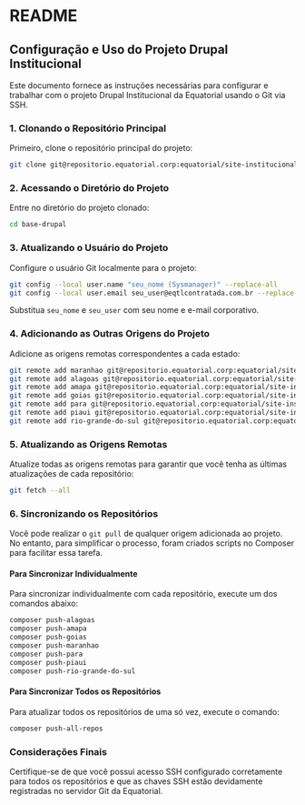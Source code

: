 # README

## Configuração e Uso do Projeto Drupal Institucional

Este documento fornece as instruções necessárias para configurar e trabalhar com o projeto Drupal Institucional da Equatorial usando o Git via SSH.

### 1. Clonando o Repositório Principal

Primeiro, clone o repositório principal do projeto:

```bash
git clone git@repositorio.equatorial.corp:equatorial/site-institucional/base-drupal.git
```

### 2. Acessando o Diretório do Projeto

Entre no diretório do projeto clonado:

```bash
cd base-drupal
```

### 3. Atualizando o Usuário do Projeto

Configure o usuário Git localmente para o projeto:

```bash
git config --local user.name "seu_nome (Sysmanager)" --replace-all
git config --local user.email seu_user@eqtlcontratada.com.br --replace-all
```

Substitua `seu_nome` e `seu_user` com seu nome e e-mail corporativo.

### 4. Adicionando as Outras Origens do Projeto

Adicione as origens remotas correspondentes a cada estado:

```bash
git remote add maranhao git@repositorio.equatorial.corp:equatorial/site-institucional/maranhao/maranhao-drupal.git
git remote add alagoas git@repositorio.equatorial.corp:equatorial/site-institucional/alagoas/alagoas-drupal.git
git remote add amapa git@repositorio.equatorial.corp:equatorial/site-institucional/amapa/amapa-drupal.git
git remote add goias git@repositorio.equatorial.corp:equatorial/site-institucional/goias/goias-drupal.git
git remote add para git@repositorio.equatorial.corp:equatorial/site-institucional/para/para-drupal.git
git remote add piaui git@repositorio.equatorial.corp:equatorial/site-institucional/piaui/piaui-drupal.git
git remote add rio-grande-do-sul git@repositorio.equatorial.corp:equatorial/site-institucional/rs/rio-grande-do-sul-drupal.git
```

### 5. Atualizando as Origens Remotas

Atualize todas as origens remotas para garantir que você tenha as últimas atualizações de cada repositório:

```bash
git fetch --all
```

### 6. Sincronizando os Repositórios

Você pode realizar o `git pull` de qualquer origem adicionada ao projeto. No entanto, para simplificar o processo, foram criados scripts no Composer para facilitar essa tarefa.

#### Para Sincronizar Individualmente

Para sincronizar individualmente com cada repositório, execute um dos comandos abaixo:

```bash
composer push-alagoas
composer push-amapa
composer push-goias
composer push-maranhao
composer push-para
composer push-piaui
composer push-rio-grande-do-sul
```

#### Para Sincronizar Todos os Repositórios

Para atualizar todos os repositórios de uma só vez, execute o comando:

```bash
composer push-all-repos
```

### Considerações Finais

Certifique-se de que você possui acesso SSH configurado corretamente para todos os repositórios e que as chaves SSH estão devidamente registradas no servidor Git da Equatorial.
